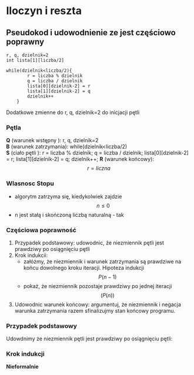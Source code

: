 # Iloczyn i reszta
## Pseudokod i udowodnienie ze jest częściowo poprawny


```
r, q, dzielnik=2
int lista[1][liczba/2]

while(dzielnik<liczba/2){
        r = liczba % dzielnik
        q = liczba / dzielnik
        lista[0][dzielnik-2] = r
        lista[1][dzielnik-2] = q
        dzielnik++
    }
```

Dodatkowe zmienne do r, q, dzielnik=2 do inicjacji pętli

### Pętla
**Q** (warunek wstępny ): r, q, dzielnik=2  
**B** (warunek zatrzymania): while(dzielnik<liczba/2)  
**S** (ciało pętli ): r = liczba % dzielnik; q = liczba / dzielnik; lista[0][dzielnik-2] = r; lista[1][dzielnik-2] = q; dzielnik++;
**R** (warunek końcowy): $$r = liczna % dzielnik$$

### Wlasnosc Stopu
- algorytm zatrzyma się, kiedykolwiek zajdzie $$n \leq 0$$
- n jest stałą i skończoną liczbą naturalną - tak

### Częściowa poprawność
1. Przypadek podstawowy: udowodnic, że niezmiennik pętli jest prawdziwy po osiągnięciu pętli
2. Krok indukcii:
   - załóżmy, że niezmiennik i warunek zatrzymania są prawdziwe na końcu dowolnego kroku iteracji. Hipoteza indukcji $$P(n-1)$$
   - pokaż, że niezmiennik pozostaje prawdziwy po jednej iteracji $$(P(n))$$
3. Udowodnic warunek końcowy: argumentuj, że niezmiennik i negacja warunka zatrzymania razem sfinalizujmy stan końcowy programu.

### Przypadek podstawowy
Udowdnimy że niezmiennik pętli jest prawdziwy po osiągnięciu pętli:  


### Krok indukcji
**Nieformalnie**  


